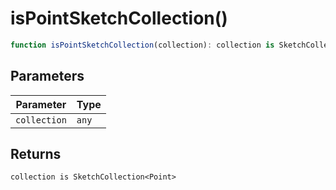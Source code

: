 # isPointSketchCollection()

```ts
function isPointSketchCollection(collection): collection is SketchCollection<Point>
```

## Parameters

| Parameter | Type |
| ------ | ------ |
| `collection` | `any` |

## Returns

`collection is SketchCollection<Point>`
